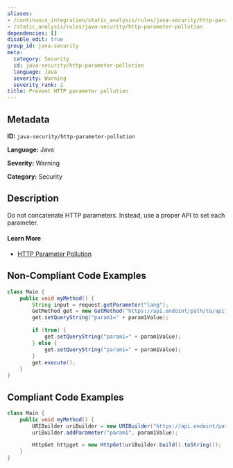 ```yaml
---
aliases:
- /continuous_integration/static_analysis/rules/java-security/http-parameter-pollution
- /static_analysis/rules/java-security/http-parameter-pollution
dependencies: []
disable_edit: true
group_id: java-security
meta:
  category: Security
  id: java-security/http-parameter-pollution
  language: Java
  severity: Warning
  severity_rank: 2
title: Prevent HTTP parameter pollution
---
```

<!--  SOURCED FROM https://github.com/DataDog/datadog-static-analyzer-rule-docs -->


## Metadata
**ID:** `java-security/http-parameter-pollution`

**Language:** Java

**Severity:** Warning

**Category:** Security

## Description
Do not concatenate HTTP parameters. Instead, use a proper API to set each parameter.


#### Learn More

 - [HTTP Parameter Pollution](https://capec.mitre.org/data/definitions/460.html)

## Non-Compliant Code Examples
```java
class Main {
    public void myMethod() {
        String input = request.getParameter("lang");
        GetMethod get = new GetMethod("https://api.endoint/path/to/api");
        get.setQueryString("param1=" + param1Value);

        if (true) {
            get.setQueryString("param1=" + param1Value);
        } else {
            get.setQueryString("param1=" + param1Value);
        }
        get.execute();
    }
}
```

## Compliant Code Examples
```java
class Main {
    public void myMethod() {
        URIBuilder uriBuilder = new URIBuilder("https://api.endoint/path/to/api");
        uriBuilder.addParameter("param1", param1Value);

        HttpGet httpget = new HttpGet(uriBuilder.build().toString());
    }
}
```
